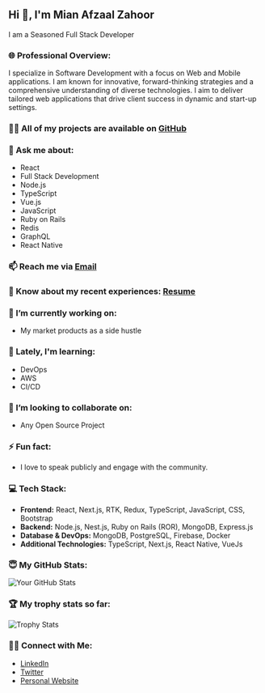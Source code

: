 ## Hi 👋, I'm **Mian Afzaal Zahoor**  

I am a Seasoned Full Stack Developer

### 🌐 Professional Overview:
I specialize in Software Development with a focus on Web and Mobile applications. I am known for innovative, forward-thinking strategies and a comprehensive understanding of diverse technologies. I aim to deliver tailored web applications that drive client success in dynamic and start-up settings.

### 👨‍💻 All of my projects are available on [GitHub](https://github.com/MianAfzaalZahoor99)

### 💬 Ask me about:
- React
- Full Stack Development
- Node.js
- TypeScript
- Vue.js
- JavaScript
- Ruby on Rails
- Redis
- GraphQL
- React Native

### 📫 Reach me via [Email](mailto:mianafzaalzahoor@gmail.com)

### 📄 Know about my recent experiences: [Resume](https://linktr.ee/MianAfzaalZahoor)

### 🔭 I’m currently working on:
- My market products as a side hustle

### 🌱 Lately, I'm learning:
- DevOps
- AWS
- CI/CD

### 👯 I’m looking to collaborate on:
- Any Open Source Project

### ⚡ Fun fact:
- I love to speak publicly and engage with the community.

### 💻 Tech Stack:
- **Frontend:** React, Next.js, RTK, Redux, TypeScript, JavaScript, CSS, Bootstrap
- **Backend:** Node.js, Nest.js, Ruby on Rails (ROR), MongoDB, Express.js
- **Database & DevOps:** MongoDB, PostgreSQL, Firebase, Docker
- **Additional Technologies:** TypeScript, Next.js, React Native, VueJs

### 😇 My GitHub Stats:
![Your GitHub Stats](https://github-readme-stats.vercel.app/api?username=MianAfzaalZahoor99&show_icons=true&theme=radical)

### 🏆 My trophy stats so far:
![Trophy Stats](https://github-profile-trophy.vercel.app/?username=MianAfzaalZahoor99&theme=radical)

### 🤝🏻 Connect with Me:
- [LinkedIn](https://www.linkedin.com/in/mian-afzaal-zahoor/)
- [Twitter](https://twitter.com/mian786001)
- [Personal Website](linktr.ee/MianAfzaalZahoor)
